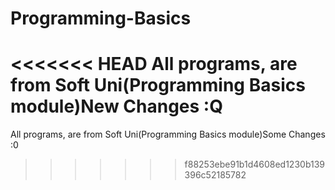 # Programming-Basics
<<<<<<< HEAD
All programs, are from Soft Uni(Programming Basics module)New Changes :Q
=======
All programs, are from Soft Uni(Programming Basics module)Some Changes :0
>>>>>>> f88253ebe91b1d4608ed1230b139396c52185782
